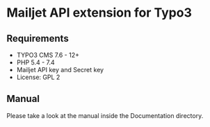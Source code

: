 # Mailjet API extension for Typo3

## Requirements

- TYPO3 CMS 7.6 - 12+
- PHP 5.4 - 7.4
- Mailjet API key and Secret key
- License: GPL 2

## Manual

Please take a look at the manual inside the Documentation directory.
